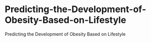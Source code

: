 # Predicting-the-Development-of-Obesity-Based-on-Lifestyle
Predicting the Development of Obesity Based on Lifestyle
